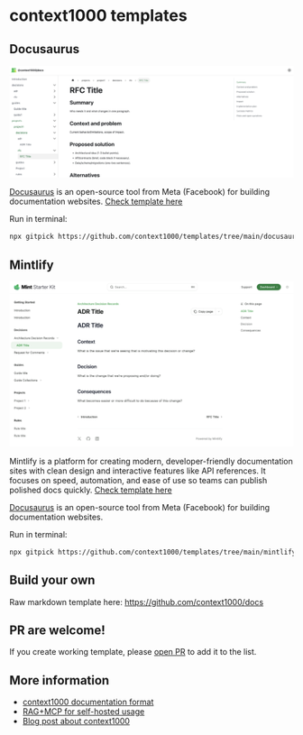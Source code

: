 # context1000 templates

## Docusaurus

![Docusaurus](static/docusaurus-screenshot.png)

<a href="https://docusaurus.io/" target="_blank">Docusaurus</a> is an open-source tool from Meta (Facebook) for building documentation websites. [Check template here ](./docusaurus)

Run in terminal:

```sh
npx gitpick https://github.com/context1000/templates/tree/main/docusaurus my-cool-project
```

## Mintlify

![Mintlify](static/mintlify-screenshot.png)

Mintlify is a platform for creating modern, developer-friendly documentation sites with clean design and interactive features like API references. It focuses on speed, automation, and ease of use so teams can publish polished docs quickly. [Check template here ](./mintlify)

<a href="https://mintlify.com/" target="_blank">Docusaurus</a> is an open-source tool from Meta (Facebook) for building documentation websites.

Run in terminal:

```sh
npx gitpick https://github.com/context1000/templates/tree/main/mintlify my-cool-project
```

## Build your own

Raw markdown template here: <https://github.com/context1000/docs>

## PR are welcome!

If you create working template, please [open PR](https://github.com/context1000/templates/pulls) to add it to the list.

## More information

- [context1000 documentation format](https://github.com/context1000/docs)
- [RAG+MCP for self-hosted usage](https://github.com/context1000/context1000)
- [Blog post about context1000](https://www.ivklgn.blog/posts/context1000-architectural-artifacts-for-ai/)